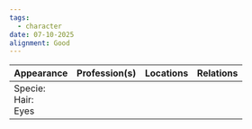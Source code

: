 ```yaml
---
tags:
  - character
date: 07-10-2025
alignment: Good
---
```


| **Appearance**            | **Profession**(s) | **Locations** | **Relations** |
| ------------------------- | ----------------- | ------------- | ------------- |
| Specie:<br>Hair: <br>Eyes |                   |               |               |
